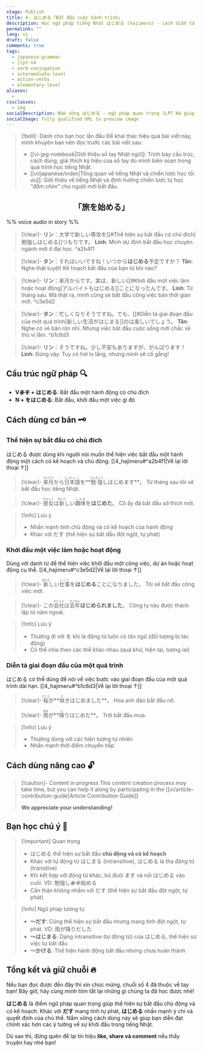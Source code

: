 ```yaml
---
stage: Publish
title: 4. はじめる「Bắt đầu cuộc hành trình」
description: Học ngữ pháp tiếng Nhật はじめる (hajimeru) - cách diễn tả sự bắt đầu có chủ đích. Bao gồm cấu trúc, cách dùng và ví dụ chi tiết cho JLPT N4.
permalink: ""
lang: vi
draft: false
comments: true
tags:
  - japanese-grammar
  - jlpt-n4
  - verb-conjugation
  - intermediate-level
  - action-verbs
  - elementary-level
aliases:
  - 
cssclasses:
  - img
socialDescription: Nắm vững はじめる - ngữ pháp quan trọng JLPT N4 giúp diễn tả sự bắt đầu có chủ đích trong tiếng Nhật.
socialImage: fully qualified URL to preview image
---
```


> [!bell]- Dành cho bạn học lần đầu
> Để khai thác hiệu quả bài viết này, mình khuyên bạn nên đọc trước các bài viết sau:
> - [[vi-jpg-notebook|Giới thiệu sổ tay Nhật ngữ]]: Trình bày cấu trúc, cách dùng, giải thích ký hiệu của sổ tay do mình biên soạn trong quá trình học tiếng Nhật.   
> - [[vi/japanese/index|Tổng quan về tiếng Nhật và chiến lược học tối ưu]]: Giới thiệu về tiếng Nhật và định hướng chiến lược tự học *"đắm chìm"* cho người mới bắt đầu.

<h2 style="text-align:center">「旅を始める」</h2>

%% voice audio in story %%

> [!clear]- **リン**：大学で新しい専攻を[[#Thể hiện sự bắt đầu có chủ đích|勉強しはじめる]]つもりです。
> **Linh**: Mình dự định bắt đầu học chuyên ngành mới ở đại học.
^a2b4f1

> [!clear]- **タン**：それはいいですね！いつから**はじめる**予定ですか？
> **Tân**: Nghe thật tuyệt! Kế hoạch bắt đầu của bạn từ khi nào?

> [!clear]- **リン**：来月からです。実は、新しい[[#Khởi đầu một việc làm hoặc hoạt động|アルバイトもはじめる]]ことになったんです。
> **Linh**: Từ tháng sau. Mà thật ra, mình cũng sẽ bắt đầu công việc bán thời gian mới.
^c3e5d2

> [!clear]- **タン**：忙しくなりそうですね。でも、[[#Diễn tả giai đoạn đầu của một quá trình|新しい生活がはじまる]]のは楽しいでしょう。
> **Tân**: Nghe có vẻ bận rộn nhỉ. Nhưng việc bắt đầu cuộc sống mới chắc sẽ thú vị lắm.
^b1c6d3

> [!clear]- **リン**：そうですね。少し不安もありますが、がんばります！
> **Linh**: Đúng vậy. Tuy có hơi lo lắng, nhưng mình sẽ cố gắng!

## Cấu trúc ngữ pháp 🔍
- **V~~ます~~ + はじめる**: Bắt đầu một hành động có chủ đích
- **N + をはじめる**: Bắt đầu, khởi đầu một việc gì đó

## Cách dùng cơ bản 🗝️

### Thể hiện sự bắt đầu có chủ đích
はじめる được dùng khi người nói muốn thể hiện việc bắt đầu một hành động một cách có kế hoạch và chủ động. [[4_hajimeru#^a2b4f1|Về lại lời thoại ↑]]

> [!clear]- <ruby>来月<rt>らいげつ</rt></ruby>から<ruby>日本語<rt>にほんご</rt></ruby>を**<ruby>勉強<rt>べんきょう</rt></ruby>しはじめます**。
> Từ tháng sau tôi sẽ bắt đầu học tiếng Nhật.

> [!clear]- <ruby>彼女<rt>かのじょ</rt></ruby>は<ruby>新<rt>あたら</rt></ruby>しい<ruby>趣味<rt>しゅみ</rt></ruby>を**はじめた**。
> Cô ấy đã bắt đầu sở thích mới.

> [!info] Lưu ý
> - Nhấn mạnh tính chủ động và có kế hoạch của hành động
> - Khác với だす (thể hiện sự bắt đầu đột ngột, tự phát)

### Khởi đầu một việc làm hoặc hoạt động
Dùng với danh từ để thể hiện việc khởi đầu một công việc, dự án hoặc hoạt động cụ thể. [[4_hajimeru#^c3e5d2|Về lại lời thoại ↑]]

> [!clear]- <ruby>新<rt>あたら</rt></ruby>しい<ruby>仕事<rt>しごと</rt></ruby>を**はじめる**ことになりました。
> Tôi sẽ bắt đầu công việc mới.

> [!clear]- この<ruby>会社<rt>かいしゃ</rt></ruby>は<ruby>去年<rt>きょねん</rt></ruby>**はじめられました**。
> Công ty này được thành lập từ năm ngoái.

> [!info] Lưu ý
> - Thường đi với を khi là động từ luôn có tân ngữ (đối tượng bị tác động)
> - Có thể chia theo các thể khác nhau (quá khứ, hiện tại, tương lai)

### Diễn tả giai đoạn đầu của một quá trình
はじめる có thể dùng để nói về việc bước vào giai đoạn đầu của một quá trình dài hạn. [[4_hajimeru#^b1c6d3|Về lại lời thoại ↑]]

> [!clear]- <ruby>桜<rt>さくら</rt></ruby>が**<ruby>咲<rt>さ</rt></ruby>きはじめました**。
> Hoa anh đào bắt đầu nở.

> [!clear]- <ruby>雨<rt>あめ</rt></ruby>が**<ruby>降<rt>ふ</rt></ruby>りはじめた**。
> Trời bắt đầu mưa.

> [!info] Lưu ý
> - Thường dùng với các hiện tượng tự nhiên
> - Nhấn mạnh thời điểm chuyển tiếp

## Cách dùng nâng cao 🔓

> [!caution]- Content in progress
> This content creation process may take time, but you can help it along by participating in the [[vi/article-contribution-guide|Article Contribution Guide]]
>
> **We appreciate your understanding!**

## Bạn học chú ý 👀

> [!important] Quan trọng
> - はじめる thể hiện sự bắt đầu **chủ động và có kế hoạch**
> - Khác với tự động từ はじまる (intransitive),  はじめる là tha động từ (transitive)
> - Khi kết hợp với động từ khác, bỏ đuôi ます và nối はじめる vào cuối. VD: 勉強し~~ます~~始める
> - Cẩn thận không nhầm với だす (thể hiện sự bắt đầu đột ngột, tự phát)

> [!info] Ngữ pháp tương tự
> - **〜だす**: Cũng thể hiện sự bắt đầu nhưng mang tính đột ngột, tự phát. VD: 雨が降りだした
> - **〜はじまる**: Dạng intransitive (tự động từ) của はじめる, thể hiện sự việc tự bắt đầu
> - **〜かける**: Thể hiện hành động bắt đầu nhưng chưa hoàn thành

## Tổng kết và giữ chuỗi 🔥
Nếu bạn đọc được đến đây thì xin chúc mừng, chuỗi số 4 đã thuộc về tay bạn! Bây giờ, hãy cùng mình tóm tắt lại những gì chúng ta đã học được nhé!

**はじめる** là điểm ngữ pháp quan trọng giúp thể hiện sự bắt đầu chủ động và có kế hoạch. Khác với **だす** mang tính tự phát, **はじめる** nhấn mạnh ý chí và quyết định của chủ thể. Nắm vững cách dùng này sẽ giúp bạn diễn đạt chính xác hơn các ý tưởng về sự khởi đầu trong tiếng Nhật.

Dù sao thì, đừng quên để lại tín hiệu **like, share và comment** nếu thấy truyện hay nhé bạn!
